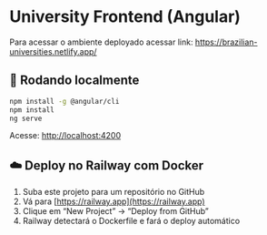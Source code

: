 # University Frontend (Angular)

Para acessar o ambiente deployado acessar link:
https://brazilian-universities.netlify.app/

## 🚀 Rodando localmente
```bash
npm install -g @angular/cli
npm install
ng serve
```

Acesse: [http://localhost:4200](http://localhost:4200)

## ☁️ Deploy no Railway com Docker
1. Suba este projeto para um repositório no GitHub
2. Vá para [https://railway.app](https://railway.app)
3. Clique em “New Project” → “Deploy from GitHub”
4. Railway detectará o Dockerfile e fará o deploy automático